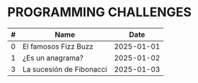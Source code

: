 # PROGRAMMING CHALLENGES

| #   | Name                     | Date       |
| --- | ------------------------ | ---------- |
| 0   | El famosos Fizz Buzz     | 2025-01-01 |
| 1   | ¿Es un anagrama?         | 2025-01-02 |
| 3   | La sucesión de Fibonacci | 2025-01-03 |
